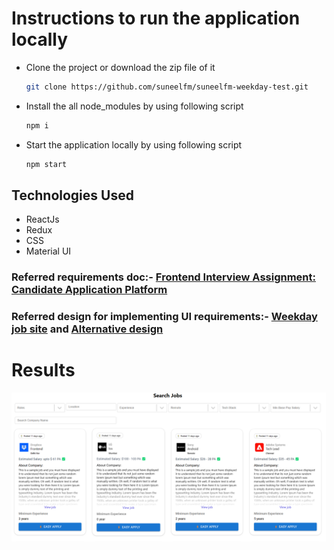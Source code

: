 # Instructions to run the application locally

- Clone the project or download the zip file of it
  ```bash
  git clone https://github.com/suneelfm/suneelfm-weekday-test.git
  ```
- Install the all node_modules by using following script
  ```bash
  npm i
  ```
- Start the application locally by using following script
  ```bash
  npm start
  ```

## Technologies Used

- ReactJs
- Redux
- CSS
- Material UI

### Referred requirements doc:- [Frontend Interview Assignment: Candidate Application Platform](https://docs.google.com/document/d/1Stycanj4VKzi_nIClxuobuokkXD9MzGZfpAp0d4UGXg/preview)

### Referred design for implementing UI requirements:- [Weekday job site](https://jobs.weekday.works/extension/candidate?jobsTab=search&candidateId=U2FsdGVkX181HrWYmjQmDro2bni574wGNqxstHJm8BE%3D&companyGroup=inp&filters=%7B%22roles%22%3A%5B%5D%2C%22minExp%22%3A%221%22%2C%22minJdSalary%22%3A%2210L%22%7D) and [Alternative design](https://drive.google.com/file/d/1YMbZDo6GHIpHRSnigklspSUG_KZfWdM7/view)

# Results
![image](ss2.png)
